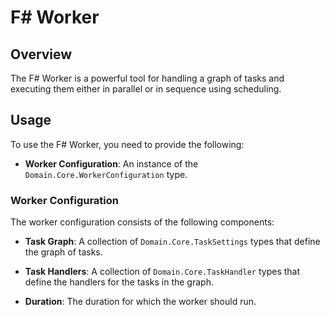 <!-- @format -->

# F# Worker

## Overview

The F# Worker is a powerful tool for handling a graph of tasks and executing them either in parallel or in sequence using scheduling.

## Usage

To use the F# Worker, you need to provide the following:

- **Worker Configuration**: An instance of the `Domain.Core.WorkerConfiguration` type.

### Worker Configuration

The worker configuration consists of the following components:

- **Task Graph**: A collection of `Domain.Core.TaskSettings` types that define the graph of tasks.

- **Task Handlers**: A collection of `Domain.Core.TaskHandler` types that define the handlers for the tasks in the graph.

- **Duration**: The duration for which the worker should run.


